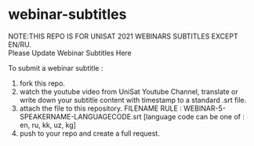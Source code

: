 # webinar-subtitles
NOTE:THIS REPO IS FOR UNISAT 2021 WEBINARS SUBTITLES EXCEPT EN/RU.   
Please Update Webinar Subtitles Here


To submit a webinar subtitle : 

1. fork this repo.
2. watch the youtube video from UniSat Youtube Channel, translate or write down your subtitle content with timestamp to a standard .srt file.
3. attach the file to this repository. FILENAME RULE : WEBINAR-5-SPEAKERNAME-LANGUAGECODE.srt [language code can be one of : en, ru, kk, uz, kg]
4. push to your repo and create a full request.

